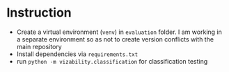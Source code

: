 # Instruction
- Create a virtual environment (`venv`) in `evaluation` folder. I am working in a separate environment so as not to create version conflicts with the main repository
- Install dependencies via `requirements.txt`
- run `python -m vizability.classification` for classification testing